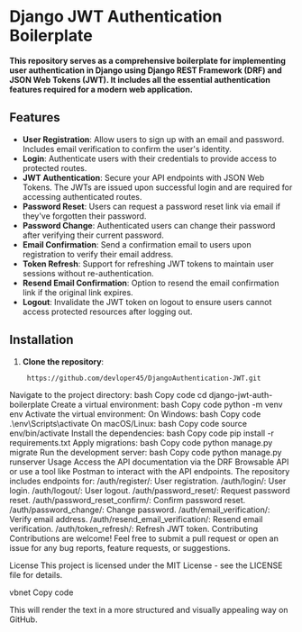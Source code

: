 # Django JWT Authentication Boilerplate

**This repository serves as a comprehensive boilerplate for implementing user authentication in Django using Django REST Framework (DRF) and JSON Web Tokens (JWT). It includes all the essential authentication features required for a modern web application.**

## Features

- **User Registration**: Allow users to sign up with an email and password. Includes email verification to confirm the user's identity.
- **Login**: Authenticate users with their credentials to provide access to protected routes.
- **JWT Authentication**: Secure your API endpoints with JSON Web Tokens. The JWTs are issued upon successful login and are required for accessing authenticated routes.
- **Password Reset**: Users can request a password reset link via email if they've forgotten their password.
- **Password Change**: Authenticated users can change their password after verifying their current password.
- **Email Confirmation**: Send a confirmation email to users upon registration to verify their email address.
- **Token Refresh**: Support for refreshing JWT tokens to maintain user sessions without re-authentication.
- **Resend Email Confirmation**: Option to resend the email confirmation link if the original link expires.
- **Logout**: Invalidate the JWT token on logout to ensure users cannot access protected resources after logging out.

## Installation

1. **Clone the repository**:
   ```bash
    https://github.com/devloper45/DjangoAuthentication-JWT.git
Navigate to the project directory:
bash
Copy code
cd django-jwt-auth-boilerplate
Create a virtual environment:
bash
Copy code
python -m venv env
Activate the virtual environment:
On Windows:
bash
Copy code
.\env\Scripts\activate
On macOS/Linux:
bash
Copy code
source env/bin/activate
Install the dependencies:
bash
Copy code
pip install -r requirements.txt
Apply migrations:
bash
Copy code
python manage.py migrate
Run the development server:
bash
Copy code
python manage.py runserver
Usage
Access the API documentation via the DRF Browsable API or use a tool like Postman to interact with the API endpoints.
The repository includes endpoints for:
/auth/register/: User registration.
/auth/login/: User login.
/auth/logout/: User logout.
/auth/password_reset/: Request password reset.
/auth/password_reset_confirm/: Confirm password reset.
/auth/password_change/: Change password.
/auth/email_verification/: Verify email address.
/auth/resend_email_verification/: Resend email verification.
/auth/token_refresh/: Refresh JWT token.
Contributing
Contributions are welcome! Feel free to submit a pull request or open an issue for any bug reports, feature requests, or suggestions.

License
This project is licensed under the MIT License - see the LICENSE file for details.

vbnet
Copy code

This will render the text in a more structured and visually appealing way on GitHub.

